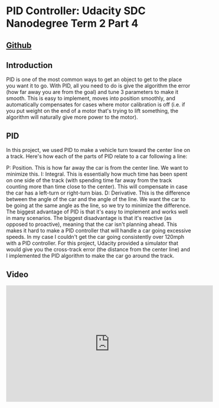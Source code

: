 # PID Controller: Udacity SDC Nanodegree Term 2 Part 4

## [Github](https://github.com/jaredjxyz/CarND-PID-Control)

## Introduction

PID is one of the most common ways to get an object to get to the place you want it to go. With PID, all you need to do is give the algorithm the error (how far away you are from the goal) and tune 3 parameters to make it smooth. This is easy to implement, moves into position smoothly, and automatically compensates for cases where motor calibration is off (i.e. if you put weight on the end of a motor that's trying to lift something, the algorithm will naturally give more power to the motor).

## PID
In this project, we used PID to make a vehicle turn toward the center line on a track. Here's how each of the parts of PID relate to a car following a line:

P: Position. This is how far away the car is from the center line. We want to minimize this.
I: Integral. This is essentially how much time has been spent on one side of the track (with spending time far away from the track counting more than time close to the center). This will compensate in case the car has a left-turn or right-turn bias.
D: Derivative. This is the difference between the angle of the car and the angle of the line. We want the car to be going at the same angle as the line, so we try to minimize the difference.
The biggest advantage of PID is that it's easy to implement and works well in many scenarios. The biggest disadvantage is that it's reactive (as opposed to proactive), meaning that the car isn't planning ahead. This makes it hard to make a PID controller that will handle a car going excessive speeds. In my case I couldn't get the car going consistently over 120mph with a PID controller. For this project, Udacity provided a simulator that would give you the cross-track error (the distance from the center line) and I implemented the PID algorithm to make the car go around the track.

## Video

<iframe width="560" height="315" src="https://www.youtube.com/embed/dgIeP3ypdfE" frameborder="0" gesture="media" allow="encrypted-media" allowfullscreen></iframe>
